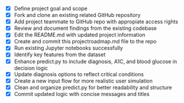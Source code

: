 - [x] Define project goal and scope
- [x] Fork and clone an existing related GitHub repository 
- [x] Add project teammate to GitHub repo with appropiate access rights
- [x] Review and document findings from the existing codebase
- [x] Edit the README.md with updated project information
- [x] Create and commit this projectroadmap.md file to the repo
- [x] Run existing Jupyter notebooks successfully
- [x] Identify key features from the dataset
- [x] Enhance predict.py to include diagnosis, A1C, and blood glucose in decision logic 
- [x] Update diagnosis options to reflect critical conditions 
- [x] Create a new input flow for more realistic user simulation 
- [x] Clean and organize predict.py for better readability and structure 
- [x] Commit updated logic with concise messages and titles

